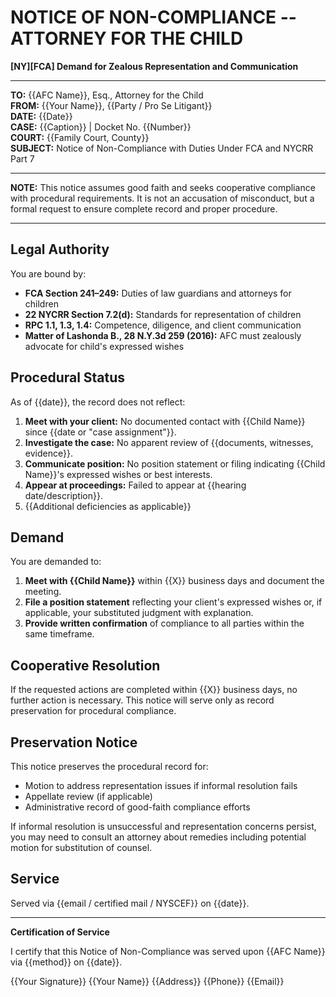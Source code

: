# NOTICE OF NON-COMPLIANCE -- ATTORNEY FOR THE CHILD

**[NY][FCA] Demand for Zealous Representation and Communication**

---

**TO:** {{AFC Name}}, Esq., Attorney for the Child<br>
**FROM:** {{Your Name}}, {{Party / Pro Se Litigant}}<br>
**DATE:** {{Date}}<br>
**CASE:** {{Caption}} | Docket No. {{Number}}<br>
**COURT:** {{Family Court, County}}<br>
**SUBJECT:** Notice of Non-Compliance with Duties Under FCA and NYCRR Part 7

---

**NOTE:** This notice assumes good faith and seeks cooperative compliance with procedural requirements. It is not an accusation of misconduct, but a formal request to ensure complete record and proper procedure.

---

## Legal Authority

You are bound by:

- **FCA Section 241–249:** Duties of law guardians and attorneys for children
- **22 NYCRR Section 7.2(d):** Standards for representation of children
- **RPC 1.1, 1.3, 1.4:** Competence, diligence, and client communication
- **Matter of Lashonda B., 28 N.Y.3d 259 (2016):** AFC must zealously advocate for child's expressed wishes

## Procedural Status

As of {{date}}, the record does not reflect:

1. **Meet with your client:** No documented contact with {{Child Name}} since {{date or "case assignment"}}.
2. **Investigate the case:** No apparent review of {{documents, witnesses, evidence}}.
3. **Communicate position:** No position statement or filing indicating {{Child Name}}'s expressed wishes or best interests.
4. **Appear at proceedings:** Failed to appear at {{hearing date/description}}.
5. {{Additional deficiencies as applicable}}

## Demand

You are demanded to:

1. **Meet with {{Child Name}}** within {{X}} business days and document the meeting.
2. **File a position statement** reflecting your client's expressed wishes or, if applicable, your substituted judgment with explanation.
3. **Provide written confirmation** of compliance to all parties within the same timeframe.

## Cooperative Resolution

If the requested actions are completed within {{X}} business days, no further action is necessary. This notice will serve only as record preservation for procedural compliance.

## Preservation Notice

This notice preserves the procedural record for:

- Motion to address representation issues if informal resolution fails
- Appellate review (if applicable)
- Administrative record of good-faith compliance efforts

If informal resolution is unsuccessful and representation concerns persist, you may need to consult an attorney about remedies including potential motion for substitution of counsel.

## Service

Served via {{email / certified mail / NYSCEF}} on {{date}}.

---

**Certification of Service**

I certify that this Notice of Non-Compliance was served upon {{AFC Name}} via {{method}} on {{date}}.

{{Your Signature}}
{{Your Name}}
{{Address}}
{{Phone}}
{{Email}}
